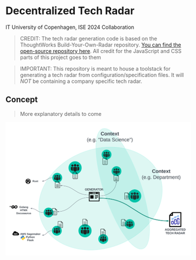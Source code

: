 # Decentralized Tech Radar
IT University of Copenhagen, ISE 2024 Collaboration

> CREDIT: The tech radar generation code is based on the ThoughtWorks Build-Your-Own-Radar repository. [You can find the open-source repository here](https://github.com/thoughtworks/build-your-own-radar?tab=AGPL-3.0-1-ov-file#readme). All credit for the JavaScript and CSS parts of this project goes to them

> IMPORTANT: This repository is meant to house a toolstack for generating a tech radar from configuration/specification files. It will _NOT_ be containing a company specific tech radar.

## Concept
> More explanatory details to come

![Tech Radar](decentralized_tech_radar_idea.svg)